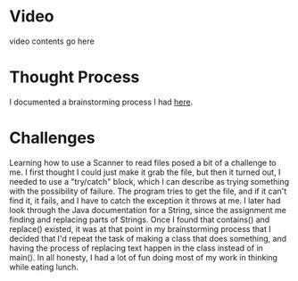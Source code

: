 # Video
video contents go here

# Thought Process
I documented a brainstorming process I had [here](https://github.com/KuroFoxCoder/4.1-Input-Output/blob/main/io%20thought%20process.drawio). 
# Challenges
Learning how to use a Scanner to read files posed a bit of a challenge to me. I first thought I could just make it grab the file, but then it turned out, I needed to use a "try/catch" block, which I can describe as trying something with the possibility of failure. The program tries to get the file, and if it can't find it, it fails, and I have to catch the exception it throws at me. I later had look through the Java documentation for a String, since the assignment me finding and replacing parts of Strings. Once I found that contains() and replace() existed, it was at that point in my brainstorming process that I decided that I'd repeat the task of making a class that does something, and having the process of replacing text happen in the class instead of in main(). In all honesty, I had a lot of fun doing most of my work in thinking while eating lunch. 
